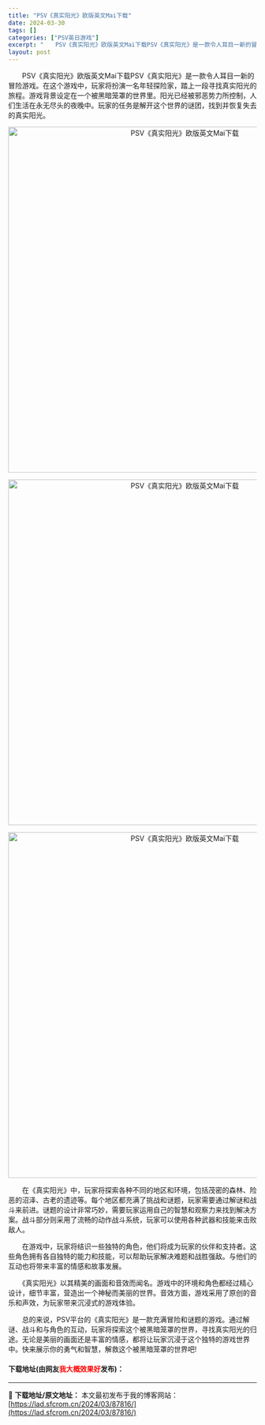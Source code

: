 ```yaml
---
title: "PSV《真实阳光》欧版英文Mai下载"
date: 2024-03-30
tags: []
categories: ["PSV英日游戏"]
excerpt: "　　PSV《真实阳光》欧版英文Mai下载PSV《真实阳光》是一款令人耳目一新的冒险游戏。在这个游戏中，玩家将扮演一名年轻探险家，踏上一段寻找真实阳光的旅程。游戏背景设定在一个被黑暗笼罩的世界里。阳光已经被邪恶势力所控制，人们生活在永无尽头的夜晚中。玩家的任务是解开这个世界的谜团，找到并恢复失去的真实&hellip;"
layout: post
---
```


 <p>　　PSV《真实阳光》欧版英文Mai下载PSV《真实阳光》是一款令人耳目一新的冒险游戏。在这个游戏中，玩家将扮演一名年轻探险家，踏上一段寻找真实阳光的旅程。游戏背景设定在一个被黑暗笼罩的世界里。阳光已经被邪恶势力所控制，人们生活在永无尽头的夜晚中。玩家的任务是解开这个世界的谜团，找到并恢复失去的真实阳光。</p> <p align="center"><img align="" border="0" src="https://lad.sfcrom.cn/wp-content/uploads/2024/03/20240330_66077ef460df5.webp" width="700" alt="PSV《真实阳光》欧版英文Mai下载" /></p> <p align="center"><img align="" border="0" src="https://lad.sfcrom.cn/wp-content/uploads/2024/03/20240330_66077ef4ac8c0.webp" width="700" alt="PSV《真实阳光》欧版英文Mai下载" /></p> <p align="center"><img align="" border="0" src="https://lad.sfcrom.cn/wp-content/uploads/2024/03/20240330_66077ef510c0d.webp" width="700" alt="PSV《真实阳光》欧版英文Mai下载" /></p> <p>　　在《真实阳光》中，玩家将探索各种不同的地区和环境，包括茂密的森林、险恶的沼泽、古老的遗迹等。每个地区都充满了挑战和谜题，玩家需要通过解谜和战斗来前进。谜题的设计非常巧妙，需要玩家运用自己的智慧和观察力来找到解决方案。战斗部分则采用了流畅的动作战斗系统，玩家可以使用各种武器和技能来击败敌人。</p> <p>　　在游戏中，玩家将结识一些独特的角色，他们将成为玩家的伙伴和支持者。这些角色拥有各自独特的能力和技能，可以帮助玩家解决难题和战胜强敌。与他们的互动也将带来丰富的情感和故事发展。</p> <p>　　《真实阳光》以其精美的画面和音效而闻名。游戏中的环境和角色都经过精心设计，细节丰富，营造出一个神秘而美丽的世界。音效方面，游戏采用了原创的音乐和声效，为玩家带来沉浸式的游戏体验。</p> <p>　　总的来说，PSV平台的《真实阳光》是一款充满冒险和谜题的游戏。通过解谜、战斗和与角色的互动，玩家将探索这个被黑暗笼罩的世界，寻找真实阳光的归途。无论是美丽的画面还是丰富的情感，都将让玩家沉浸于这个独特的游戏世界中。快来展示你的勇气和智慧，解救这个被黑暗笼罩的世界吧!</p> <p><h4>下载地址(由网友<font color="red">我大概效果好</font>发布)：</h4></p> 

---
📖 **下载地址/原文地址：** 本文最初发布于我的博客网站：[https://lad.sfcrom.cn/2024/03/87816/](https://lad.sfcrom.cn/2024/03/87816/)
